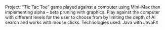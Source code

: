 Project: “Tic Tac Toe” game played against a computer using Mini-Max then implementing alpha – beta pruning with graphics. 
Play against the computer with different levels for the user to choose from by limiting the depth of AI search and works with mouse clicks.
Technologies used: Java with JavaFX
